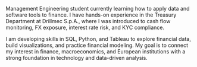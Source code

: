 Management Engineering student currently learning how to apply data and software tools to finance. I have hands-on experience in the Treasury Department at Drillmec S.p.A., where I was introduced to cash flow monitoring, FX exposure, interest rate risk, and KYC compliance.

I am developing skills in SQL, Python, and Tableau to explore financial data, build visualizations, and practice financial modeling. My goal is to connect my interest in finance, macroeconomics, and European institutions with a strong foundation in technology and data-driven analysis.
